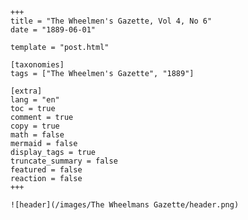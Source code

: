 
    +++
    title = "The Wheelmen's Gazette, Vol 4, No 6"
    date = "1889-06-01"

    template = "post.html"

    [taxonomies]
    tags = ["The Wheelmen's Gazette", "1889"]

    [extra]
    lang = "en"
    toc = true
    comment = true
    copy = true
    math = false
    mermaid = false
    display_tags = true
    truncate_summary = false
    featured = false
    reaction = false
    +++

    ![header](/images/The Wheelmans Gazette/header.png)

    